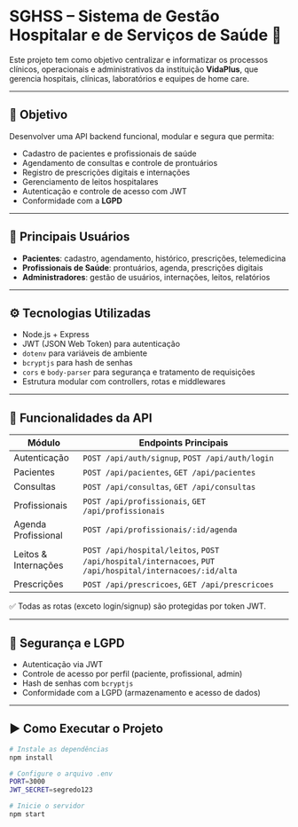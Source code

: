 # SGHSS – Sistema de Gestão Hospitalar e de Serviços de Saúde 🏥

Este projeto tem como objetivo centralizar e informatizar os processos clínicos, operacionais e administrativos da instituição **VidaPlus**, que gerencia hospitais, clínicas, laboratórios e equipes de home care.

---

## 🎯 Objetivo

Desenvolver uma API backend funcional, modular e segura que permita:

- Cadastro de pacientes e profissionais de saúde
- Agendamento de consultas e controle de prontuários
- Registro de prescrições digitais e internações
- Gerenciamento de leitos hospitalares
- Autenticação e controle de acesso com JWT
- Conformidade com a **LGPD**

---

## 👥 Principais Usuários

- **Pacientes**: cadastro, agendamento, histórico, prescrições, telemedicina  
- **Profissionais de Saúde**: prontuários, agenda, prescrições digitais  
- **Administradores**: gestão de usuários, internações, leitos, relatórios

---

## ⚙️ Tecnologias Utilizadas

- Node.js + Express
- JWT (JSON Web Token) para autenticação
- `dotenv` para variáveis de ambiente
- `bcryptjs` para hash de senhas
- `cors` e `body-parser` para segurança e tratamento de requisições
- Estrutura modular com controllers, rotas e middlewares

---

## 📁 Funcionalidades da API

| Módulo            | Endpoints Principais                             |
|-------------------|--------------------------------------------------|
| Autenticação      | `POST /api/auth/signup`, `POST /api/auth/login` |
| Pacientes         | `POST /api/pacientes`, `GET /api/pacientes`     |
| Consultas         | `POST /api/consultas`, `GET /api/consultas`     |
| Profissionais     | `POST /api/profissionais`, `GET /api/profissionais` |
| Agenda Profissional | `POST /api/profissionais/:id/agenda`          |
| Leitos & Internações | `POST /api/hospital/leitos`, `POST /api/hospital/internacoes`, `PUT /api/hospital/internacoes/:id/alta` |
| Prescrições       | `POST /api/prescricoes`, `GET /api/prescricoes` |

✅ Todas as rotas (exceto login/signup) são protegidas por token JWT.

---

## 🔐 Segurança e LGPD

- Autenticação via JWT
- Controle de acesso por perfil (paciente, profissional, admin)
- Hash de senhas com `bcryptjs`
- Conformidade com a LGPD (armazenamento e acesso de dados)

---

## ▶️ Como Executar o Projeto

```bash
# Instale as dependências
npm install

# Configure o arquivo .env
PORT=3000
JWT_SECRET=segredo123

# Inicie o servidor
npm start
